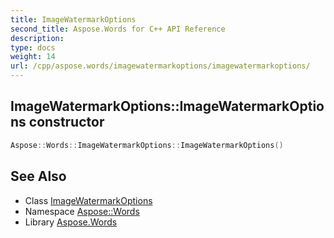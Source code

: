 ```yaml
---
title: ImageWatermarkOptions
second_title: Aspose.Words for C++ API Reference
description: 
type: docs
weight: 14
url: /cpp/aspose.words/imagewatermarkoptions/imagewatermarkoptions/
---
```

## ImageWatermarkOptions::ImageWatermarkOptions constructor




```cpp
Aspose::Words::ImageWatermarkOptions::ImageWatermarkOptions()
```

## See Also

* Class [ImageWatermarkOptions](../)
* Namespace [Aspose::Words](../../)
* Library [Aspose.Words](../../../)
